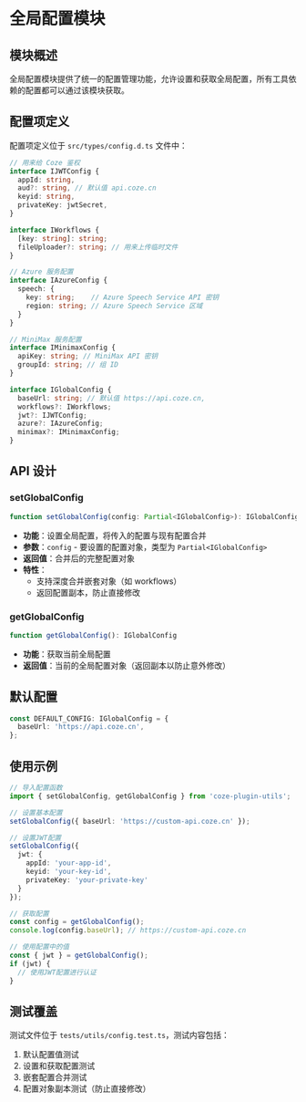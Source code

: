 # 全局配置模块

## 模块概述

全局配置模块提供了统一的配置管理功能，允许设置和获取全局配置，所有工具依赖的配置都可以通过该模块获取。

## 配置项定义

配置项定义位于 `src/types/config.d.ts` 文件中：

```typescript
// 用来给 Coze 鉴权
interface IJWTConfig {
  appId: string,
  aud?: string, // 默认值 api.coze.cn
  keyid: string,
  privateKey: jwtSecret,
}

interface IWorkflows {
  [key: string]: string;
  fileUploader?: string; // 用来上传临时文件
}

// Azure 服务配置
interface IAzureConfig {
  speech: {
    key: string;    // Azure Speech Service API 密钥
    region: string; // Azure Speech Service 区域
  }
}

// MiniMax 服务配置
interface IMinimaxConfig {
  apiKey: string; // MiniMax API 密钥
  groupId: string; // 组 ID
}

interface IGlobalConfig {
  baseUrl: string; // 默认值 https://api.coze.cn,
  workflows?: IWorkflows;
  jwt?: IJWTConfig;
  azure?: IAzureConfig;
  minimax?: IMinimaxConfig;
}
```

## API 设计

### setGlobalConfig

```typescript
function setGlobalConfig(config: Partial<IGlobalConfig>): IGlobalConfig
```

- **功能**：设置全局配置，将传入的配置与现有配置合并
- **参数**：`config` - 要设置的配置对象，类型为 `Partial<IGlobalConfig>`
- **返回值**：合并后的完整配置对象
- **特性**：
  - 支持深度合并嵌套对象（如 workflows）
  - 返回配置副本，防止直接修改

### getGlobalConfig

```typescript
function getGlobalConfig(): IGlobalConfig
```

- **功能**：获取当前全局配置
- **返回值**：当前的全局配置对象（返回副本以防止意外修改）

## 默认配置

```typescript
const DEFAULT_CONFIG: IGlobalConfig = {
  baseUrl: 'https://api.coze.cn',
};
```

## 使用示例

```typescript
// 导入配置函数
import { setGlobalConfig, getGlobalConfig } from 'coze-plugin-utils';

// 设置基本配置
setGlobalConfig({ baseUrl: 'https://custom-api.coze.cn' });

// 设置JWT配置
setGlobalConfig({
  jwt: {
    appId: 'your-app-id',
    keyid: 'your-key-id',
    privateKey: 'your-private-key'
  }
});

// 获取配置
const config = getGlobalConfig();
console.log(config.baseUrl); // https://custom-api.coze.cn

// 使用配置中的值
const { jwt } = getGlobalConfig();
if (jwt) {
  // 使用JWT配置进行认证
}
```

## 测试覆盖

测试文件位于 `tests/utils/config.test.ts`，测试内容包括：

1. 默认配置值测试
2. 设置和获取配置测试
3. 嵌套配置合并测试
4. 配置对象副本测试（防止直接修改）